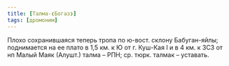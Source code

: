```yaml
---
title: [Талма-❮Богаз❯]
tags: [дромоним]
---
```


Плохо сохранившаяся теперь тропа по ю-вост. склону Бабуган-яйлы; поднимается на
ее плато в 1,5 км. к Ю от г. Куш-Кая I и в 4 км. к ЗСЗ от нп Малый Маяк (Алушт.)
талма – РПН; ср. тюрк. талмак – уставать.
